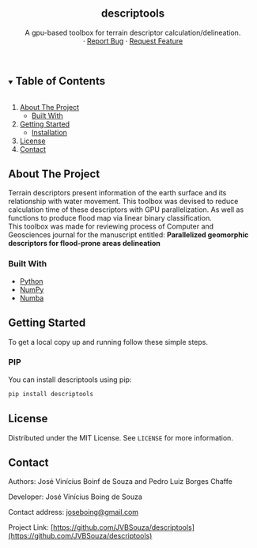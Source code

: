 <!-- PROJECT LOGO -->
<br />
<p align="center">
  <h2 align="center">descriptools</h2>
  <p align="center">
    A gpu-based toolbox for terrain descriptor calculation/delineation.
    <br />
    ·
    <a href="https://github.com/github_username/repo_name/issues">Report Bug</a>
    ·
    <a href="https://github.com/github_username/repo_name/issues">Request Feature</a>
  </p>
</p>
<br />



<!-- TABLE OF CONTENTS -->
<details open="open">
  <summary><h2 style="display: inline-block">Table of Contents</h2></summary>
  <ol>
    <li>
      <a href="#about-the-project">About The Project</a>
      <ul>
        <li><a href="#built-with">Built With</a></li>
      </ul>
    </li>
    <li>
      <a href="#getting-started">Getting Started</a>
      <ul>
        <li><a href="#installation">Installation</a></li>
      </ul>
    </li>
    <li><a href="#license">License</a></li>
    <li><a href="#contact">Contact</a></li>
  </ol>
</details>


<!-- ABOUT THE PROJECT -->
## About The Project
Terrain descriptors present information of the earth surface and its relationship with water movement.
This toolbox was devised to reduce calculation time of these descriptors with GPU parallelization. As well as functions to produce flood map via linear binary classification. </br>
This toolbox was made for reviewing process of Computer and Geosciences journal for the manuscript entitled: <b>Parallelized geomorphic descriptors for flood-prone areas delineation</b>



### Built With

* [Python](https://www.python.org/)
* [NumPy](https://numpy.org/)
* [Numba](https://numba.pydata.org/)



<!-- GETTING STARTED -->
## Getting Started

To get a local copy up and running follow these simple steps.



### PIP
You can install descriptools using pip:
   ```sh
   pip install descriptools
   ```


<!-- LICENSE -->
## License

Distributed under the MIT License. See `LICENSE` for more information.

<!-- CONTACT -->
## Contact

Authors: José Vinícius Boinf de Souza and Pedro Luiz Borges Chaffe

Developer: José Vinícius Boing de Souza

Contact address: joseboing@gmail.com

Project Link: [https://github.com/JVBSouza/descriptools](https://github.com/JVBSouza/descriptools)